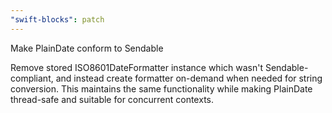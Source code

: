 ```yaml
---
"swift-blocks": patch
---
```


Make PlainDate conform to Sendable

Remove stored ISO8601DateFormatter instance which wasn't Sendable-compliant, and instead create formatter on-demand when needed for string conversion. This maintains the same functionality while making PlainDate thread-safe and suitable for concurrent contexts.